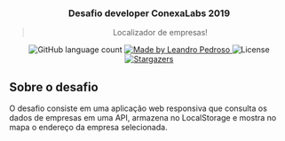 <h3 align="center">
  Desafio <front>developer</end> ConexaLabs 2019
</h3>

<blockquote align="center">Localizador de empresas!</blockquote>

<p align="center">
  <img alt="GitHub language count" src="https://img.shields.io/github/languages/count/leandroppf/localizador-de-empresas?color=%2304D361">

  <a href="https://www.linkedin.com/in/leandroppf/">
    <img alt="Made by Leandro Pedroso" src="https://img.shields.io/badge/made%20by-Leandroppf-%2304D361">
  </a>

  <img alt="License" src="https://img.shields.io/badge/license-MIT-%2304D361">

  <a href="https://github.com/leandroppf/localizador-de-empresas/stargazers">
    <img alt="Stargazers" src="https://img.shields.io/github/stars/leandroppf/localizador-de-empresas?style=social">
  </a>
</p>

## Sobre o desafio

O desafio consiste em uma aplicação web responsiva que consulta os dados de empresas em uma API, armazena no LocalStorage e mostra no mapa o endereço da empresa selecionada.
